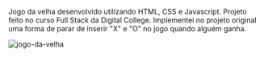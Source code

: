 Jogo da velha desenvolvido utilizando HTML, CSS e Javascript. Projeto feito no curso Full Stack da Digital College.
Implementei no projeto original uma forma de parar de inserir "X" e "O" no jogo quando alguém ganha.

![jogo-da-velha](https://user-images.githubusercontent.com/72752286/197923289-6b7b8031-8c25-4cbe-98df-438a69ccbedf.png)
